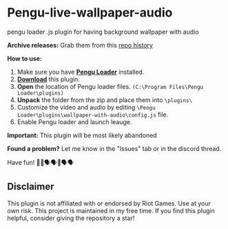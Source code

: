 # Pengu-live-wallpaper-audio
pengu loader .js plugin for having background wallpaper with audio

**Archive releases:**
Grab them from this [repo history](https://github.com/hugo3125soko312/Pengu-live-wallpaper-audio/commits/main/wallpaper-with-audio)

**How to use:**

1.  Make sure you have [**Pengu Loader**](https://pengu.lol) installed.
2.  [**Download**](https://downgit.github.io/#/home?url=https://github.com/hugo3125soko312/Pengu-live-wallpaper-audio/tree/main/wallpaper-with-audio) this plugin.
4.  **Open** the location of Pengu loader files. `(C:\Program Files\Pengu Loader\plugins)`
5.  **Unpack** the folder from the zip and place them into `\plugins\`
6.  Customize the video and audio by editing `\Pengu Loader\plugins\wallpaper-with-audio\config.js` file.
7.  Enable Pengu loader and launch leauge.

**Important:** This plugin will be most likely abandoned

**Found a problem?** Let me know in the "Issues" tab or in the discord thread.

Have fun! 🗿🗿🗣️🗣️🗿🗣️🗣️
## Disclaimer

This plugin is not affiliated with or endorsed by Riot Games. Use at your own risk. This project is maintained in my free time. If you find this plugin helpful, consider giving the repository a star!
